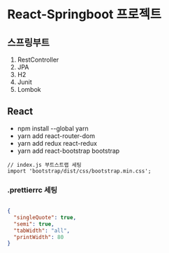 # React-Springboot 프로젝트

## 스프링부트

1. RestController
2. JPA
3. H2
4. Junit
5. Lombok

## React
- npm install --global yarn
- yarn add react-router-dom
- yarn add redux react-redux
- yarn add react-bootstrap bootstrap
```text
// index.js 부트스트랩 세팅
import 'bootstrap/dist/css/bootstrap.min.css';
```

###  .prettierrc 세팅
```json

{
  "singleQuote": true,
  "semi": true,
  "tabWidth": "all",
  "printWidth": 80
}
```


